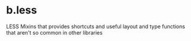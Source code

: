 b.less
======

LESS Mixins that provides shortcuts and useful layout and type functions that aren't so common in other libraries
